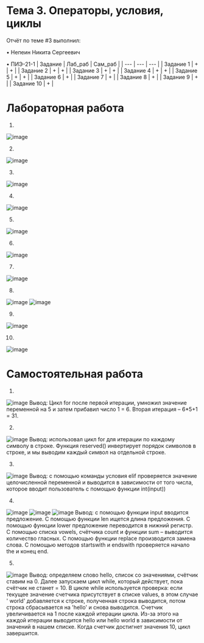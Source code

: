 # Тема 3. Операторы, условия, циклы
Отчёт по теме #3 выполнил:

• Непеин Никита Сергеевич

• ПИЭ-21-1
| Задание | Лаб_раб | Сам_раб |
| --- | --- | --- |
| Задание 1 | + | + |
| Задание 2 | + | + |
| Задание 3 | + | + |
| Задание 4 | + | + |
| Задание 5 | + | + |
| Задание 6 | + |
| Задание 7 | + |
| Задание 8 | + |
| Задание 9 | + |
| Задание 10 | + |

# Лабораторная работа

1.
![image](https://github.com/yarcheee/Software_Engineering/assets/99402010/f8592ca7-d970-40f4-a76d-4310585f0447)

2.
![image](https://github.com/yarcheee/Software_Engineering/assets/99402010/4ec084fd-840b-44fd-9471-01157367ddfa)

3.
![image](https://github.com/yarcheee/Software_Engineering/assets/99402010/9acad7b1-f5da-4ee4-8364-1946be09d7d5)

4.
![image](https://github.com/yarcheee/Software_Engineering/assets/99402010/3442026a-c56f-49e7-992b-74e486eb72a6)

5.
![image](https://github.com/yarcheee/Software_Engineering/assets/99402010/2271df2a-0610-4dd8-9c86-05afd5371263)

6.
![image](https://github.com/yarcheee/Software_Engineering/assets/99402010/5d5c6b38-02b7-4bf0-b043-86f7eecb7582)

7.
![image](https://github.com/yarcheee/Software_Engineering/assets/99402010/8c25668a-030f-4c30-86e5-1af5a72e381d)

8.
![image](https://github.com/yarcheee/Software_Engineering/assets/99402010/55f961d3-7611-4b10-a55f-d47e2153de18)
![image](https://github.com/yarcheee/Software_Engineering/assets/99402010/9a754ad5-37ef-4258-8629-b1560ccc92cc)

9.
![image](https://github.com/yarcheee/Software_Engineering/assets/99402010/1346e28a-31e9-4d11-bd69-f2e04777a0ef)

10.
![image](https://github.com/yarcheee/Software_Engineering/assets/99402010/b5e642b9-aa51-48f1-88f4-9d23c46e59d6)

# Самостоятельная работа

1.
![image](https://github.com/yarcheee/Software_Engineering/assets/99402010/757c8cb2-94d6-412b-bf30-4947bf7e03cf)
Вывод: Цикл for после первой итерации, умножил значение переменной на 5 и затем прибавил число 1 = 6. Вторая итерация – 6*5+1 = 31. 

2.
![image](https://github.com/yarcheee/Software_Engineering/assets/99402010/eed5e5bd-5816-42f4-8fed-ea4b2cfba017)
Вывод: использовал цикл for для итерации по каждому символу в строке. Функция reserved() инвертирует порядок символов в строке, и мы выводим каждый символ на отдельной строке.

3.
![image](https://github.com/yarcheee/Software_Engineering/assets/99402010/6ffa36f3-262a-4a30-829a-7cce33b691ab)
Вывод: с помощью команды условия elif проверяется значение целочисленной переменной и выводится в зависимости от того числа, которое вводит пользователь с помощью функции int(input))

4.
![image](https://github.com/yarcheee/Software_Engineering/assets/99402010/9faaae9e-ca3e-405c-826c-60dbeea8ca90)
![image](https://github.com/yarcheee/Software_Engineering/assets/99402010/be7b2716-a941-4267-927a-6dfed67a3832)
![image](https://github.com/yarcheee/Software_Engineering/assets/99402010/d7a0c8e7-93b9-4e99-a32f-81fcf490f2e0)
Вывод: с помощью функции input вводится предложение. С помощью функции len ищется длина предложения. С помощью функции lower предложение переводится в нижний регистр. С помощью списка vowels, счётчика count и функции sum – выводится количество гласных. С помощью функции replace производится замена слова. С помощью методов startswith и endswith проверяется начало the и конец end.

5.
![image](https://github.com/yarcheee/Software_Engineering/assets/99402010/bd104283-5207-40a7-9d23-85eb12884d28)
Вывод: определяем слово hello, список со значениями, счётчик ставим на 0. Далее запускаем цикл while, который действует, пока счётчик не станет = 10. В цикле while используется проверка:  если текущее значение счетчика присутствует в списке values, в этом случае ' world' добавляется к строке, полученная строка выводится, потом строка сбрасывается на 'hello' и снова выводится. Счетчик увеличивается на 1 после каждой итерации цикла. Из-за этого на каждой итерации выводится hello или hello world в зависимости от значений в нашем списке. Когда счетчик достигнет значения 10, цикл завершится.
